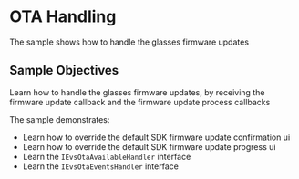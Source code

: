 # OTA Handling

The sample shows how to handle the glasses firmware updates

## Sample Objectives

Learn how to handle the glasses firmware updates, by receiving the firmware update callback and the firmware update process callbacks

The sample demonstrates:

- Learn how to override the default SDK firmware update confirmation ui
- Learn how to override the default SDK firmware update progress ui
- Learn the `IEvsOtaAvailableHandler` interface
- Learn the `IEvsOtaEventsHandler` interface



